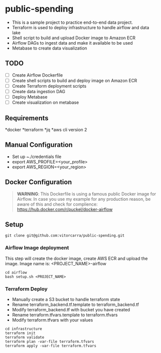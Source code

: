 # public-spending

* This is a sample project to practice end-to-end data project.
* Terraform is used to deploy infrastructure to handle airflow and data lake
* Shell script to build and upload Docker image to Amazon ECR
* Airflow DAGs to ingest data and make it available to be used
* Metabase to create data visualization

## TODO
- [ ] Create Airflow Dockerfile
- [ ] Create shell scripts to build and deploy image on Amazon ECR
- [ ] Create Terraform deployment scripts
- [ ] Create data ingestion DAG
- [ ] Deploy Metabase
- [ ] Create visualization on metabase

## Requirements
*docker
*terraform
*jq
*aws cli version 2

## Manual Configuration
* Set up ~./credentials file
* export AWS_PROFILE=<your_profile>
* export AWS_REGION=<your_region>

## Docker Configuration
> **WARNING**: This Dockerfile is using a famous public Docker image for Airflow. In case you use my example for any production reason, be aware of this and check for complience: https://hub.docker.com/r/puckel/docker-airflow

## Setup
```
git clone git@github.com:vitorcarra/public-spending.git
```

### Airflow Image deployment
This step will create the docker image, create AWS ECR and upload the image.
Image name is: <PROJECT_NAME>-airflow
```
cd airflow
bash setup.sh <PROJECT_NAME>
```

### Terraform Deploy

* Manually create a S3 bucket to handle terraform state
* Rename terraform_backend.tf.template to terraform_backend.tf
* Modify terraform_backend.tf with bucket you have created
* Rename terraform.tfvars.template to terraform.tfvars
* Modify terraform.tfvars with your values

```
cd infrastructure
terraform init
terraform validate
terraform plan -var-file terraform.tfvars
terraform apply -var-file terraform.tfvars
```